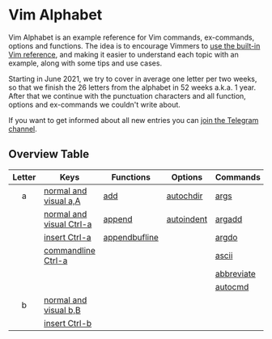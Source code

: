 # Vim Alphabet

Vim Alphabet is an example reference for Vim commands, ex-commands, options and functions. The idea is to encourage
Vimmers to [use the built-in Vim reference](https://www.reddit.com/r/vimdailytips/comments/iruu9s/vim_help_and_keywordprg/),
and making it easier to understand each topic with an example, along with some tips and use cases.

Starting in June 2021, we try to cover in average one letter per two weeks, so that we finish the 26 letters from the
alphabet in 52 weeks a.k.a. 1 year. After that we continue with the punctuation characters and all function, options and
ex-commands we couldn't write about.

If you want to get informed about all new entries you can [join the Telegram channel](https://t.me/VimWeek).

## Overview Table

| Letter | Keys                                              | Functions                            | Options                             | Commands                                  |
|:------:|---------------------------------------------------|--------------------------------------|-------------------------------------|-------------------------------------------|
| a      | [normal and visual a,A](commands/nv_aA.md)        | [add](functions/add.md)              | [autochdir](options/autochdir.md)   | [args](excommands/args.md)                |
|        | [normal and visual Ctrl-a](commands/nv_Ctrl-a.md) | [append](functions/append.md)        | [autoindent](options/autoindent.md) | [argadd](excommands/argadd.md)            |
|        | [insert Ctrl-a](commands/i_Ctrl-a.md)             | [appendbufline](functions/append.md) |                                     | [argdo](excommands/argdo.md)              |
|        | [commandline Ctrl-a](commands/c_Ctrl-a.md)        |                                      |                                     | [ascii](excommands/ascii.md)              |
|        |                                                   |                                      |                                     | [abbreviate](excommands/abbreviations.md) |
|        |                                                   |                                      |                                     | [autocmd](excommands/autocmd.md)          |
| b      | [normal and visual b,B](commands/nv_bB.md)        |                                      |                                     |                                           |
|        | [insert Ctrl-b](commands/i_Ctrl-b.md)             |                                      |                                     |                                           |

